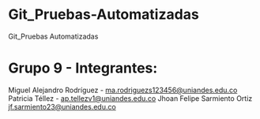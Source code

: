 # Git_Pruebas-Automatizadas
Git_Pruebas Automatizadas

# Grupo 9 - Integrantes:  
Miguel Alejandro Rodríguez - ma.rodriguezs123456@uniandes.edu.co
Patricia Téllez - ap.tellezv1@uniandes.edu.co
Jhoan Felipe Sarmiento Ortiz jf.sarmiento23@uniandes.edu.co

